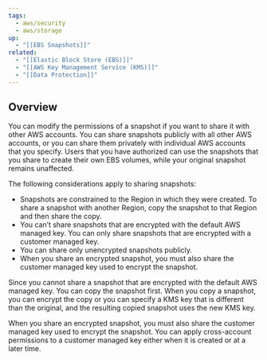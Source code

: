 ```yaml
---
tags:
  - aws/security
  - aws/storage
up:
  - "[[EBS Snapshots]]"
related:
  - "[[Elastic Block Store (EBS)]]"
  - "[[AWS Key Management Service (KMS)]]"
  - "[[Data Protection]]"
---
```

## Overview

You can modify the permissions of a snapshot if you want to share it with other AWS accounts. You can share snapshots publicly with all other AWS accounts, or you can share them privately with individual AWS accounts that you specify. Users that you have authorized can use the snapshots that you share to create their own EBS volumes, while your original snapshot remains unaffected.

The following considerations apply to sharing snapshots:

- Snapshots are constrained to the Region in which they were created. To share a snapshot with another Region, copy the snapshot to that Region and then share the copy.
- You can’t share snapshots that are encrypted with the default AWS managed key. You can only share snapshots that are encrypted with a customer managed key.
- You can share only unencrypted snapshots publicly.
- When you share an encrypted snapshot, you must also share the customer managed key used to encrypt the snapshot.

Since you cannot share a snapshot that are encrypted with the default AWS managed key. You can copy the snapshot first. When you copy a snapshot, you can encrypt the copy or you can specify a KMS key that is different than the original, and the resulting copied snapshot uses the new KMS key.

When you share an encrypted snapshot, you must also share the customer managed key used to encrypt the snapshot. You can apply cross-account permissions to a customer managed key either when it is created or at a later time.